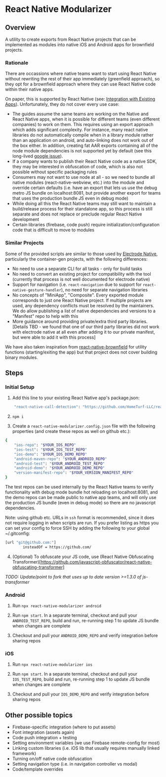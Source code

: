 # React Native Modularizer

## Overview

A utility to create exports from React Native projects that can be implemented as modules into native iOS and Android apps for brownfield projects.

### Rationale

There are occassions where native teams want to start using React Native without rewriting the rest of their app immediately (greenfield approach), so they opt for a brownfield approach where they can use React Native code within their native apps.

On paper, this is supported by React Native (see: [Integration with Existing Apps](https://reactnative.dev/docs/integration-with-existing-apps)). Unfortunately, they do not cover every use case:

- The guides assume the same teams are working on the Native and React Native apps, when it is possible for different teams (even different companies) to work on them. This requires using an export approach which adds significant complexity. For instance, many react native libraries do not automatically compile when in a library module rather than an application on android, and auto-linking does not work out of the box either. In addition, creating fat AAR exports containing all of the node module dependencies is not supported yet by default (see this long-lived [google issue](https://issuetracker.google.com/issues/62121508)).
- If a company wants to publish their React Native code as a native SDK, they may be interested in obfuscation of code, which is also not possible without specific packaging rules
- Consumers may not want to use node at all - so we need to bundle all native modules (react-native-webview, etc.) into the module and override certain defaults (i.e. have an export that lets us use the debug metro JS bundle on localhost:8081, but provide another export for teams that uses the production bundle JS even in debug mode)
- While doing all this the React Native teams may still want to maintain a build/release process for their standalone app, so this process is still separate and does not replace or preclude regular React Native development
- Certain libraries (firebase, code push) require initialization/configuration code that is difficult to move to modules

### Similar Projects

Some of the provided scripts are similar to those used by [Electrode Native](https://native.electrode.io/), particularly the container-gen projects, with the following differences:

- No need to use a separate CLI for all tasks - only for build tasks
- No need to convert an existing project for compatibility with the tool (currently that process is not well documented for electrode native)
- Support for navigation (i.e. `react-navigation` due to support for `react-native-gesture-handler`), no need for separate navigation libraries
- No concepts of "MiniApp", "Composite". Every exported module corresponds to just one React Native project. If multiple projects are used, any dependency conflicts must be resolved by the maintainers. We do allow publishing a list of native dependencies and versions to a "Manifest" repo to help with this
- More guidance around providing private/extra third party libraries. [Details TBD - we found that one of our third party libraries did not work with electrode native at all even after adding it to our private manifest, but were able to add it with this process]

We have also taken inspiration from [react-native-brownfield](https://github.com/callstack/react-native-brownfield) for utility functions (starting/exiting the app) but that project does not cover building binary modules.

## Steps

### Initial Setup

1. Add this line to your existing React Native app's package.json:
```.sh
    "react-native-call-detection": "https://github.com/HomeTurf-LLC/react-native-modularizer.git",
```

2. `npm i`

3. Create a `react-native-modularizer.config.json` file with the following properties (and create these repos as well on github etc.):

```.sh
{
    "ios-repo": "$YOUR_IOS_REPO"
    "ios-test": "$YOUR_IOS_TEST_REPO"
    "ios-demo": "$YOUR_IOS_DEMO_REPO"
    "android-maven-repo": "$YOUR_ANDROID_REPO"
    "android-test": "$YOUR_ANDROID_TEST_REPO"
    "android-demo": "$YOUR_ANDROID_DEMO_REPO"
    "version-manifest-repo": "$YOUR_VERSION_MANIFEST_REPO"
}
```

The test repos can be used internally by the React Native teams to verify functionality with debug mode bundle hot reloading on localhost:8081, and the demo repos can be made public to native app teams, and will only use the production JS bundle (even in debug mode) so there are no javascript dependencies.

Note: using github etc. URLs in `ssh` format is recommended, since it does not require logging in when scripts are run. If you prefer listing as https you can set your config to force SSH by adding the following to your global ~/.gitconfig:

```.sh
[url "git@github.com:"]
        insteadOf = https://github.com/
```

4. (Optional) To obfuscate your JS code, use (React Native Obfuscating Transformer)[https://github.com/javascript-obfuscator/react-native-obfuscating-transformer]

_TODO: Update/point to fork that uses up to date version >=1.3.0 of js-transformer_

### Android

1. Run `npx react-native-modularizer android`

2. Run `npm start`. In a separate terminal, checkout and pull your `ANDROID_TEST_REPO`, build and run, re-running step 1 to update JS bundle when changes are complete

3. Checkout and pull your `ANDROID_DEMO_REPO` and verify integration before sharing repos

### iOS

1. Run `npx react-native-modularizer ios`

2. Run `npm start`. In a separate terminal, checkout and pull your `IOS_TEST_REPO`, build and run, re-running step 1 to update JS bundle when changes are complete

3. Checkout and pull your `IOS_DEMO_REPO` and verify integration before sharing repos

## Other possible topics

- Firebase-specific integration (where to put assets)
- Font integration (assets again)
- Code push integration + testing
- Setting environment variables (we use Firebase remote-config for most)
- Linking custom libraries (i.e. iOS lib that usually requires manually linked framework)
- Turning on/off native code obfuscation
- Setting navigation type (i.e. in navigation controller vs modal)
- Code/template overrides
